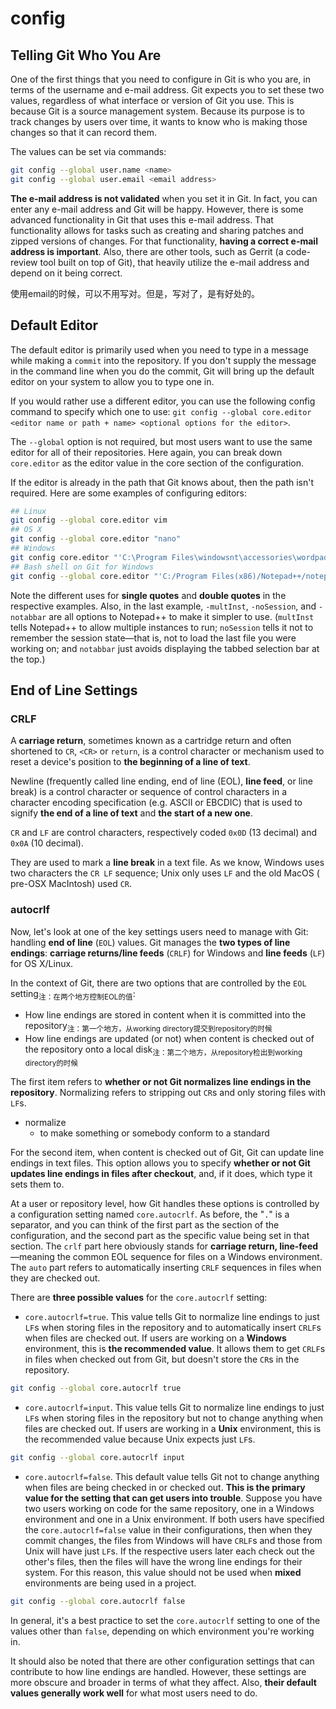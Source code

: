 # config

## Telling Git Who You Are

One of the first things that you need to configure in Git is who you are, in terms of the username and e-mail address. Git expects you to set these two values, regardless of what interface or version of Git you use. This is because Git is a source management system. Because its purpose is to track changes by users over time, it wants to know who is making those changes so that it can record them.

The values can be set via commands:

```bash
git config --global user.name <name>
git config --global user.email <email address>
```

**The e-mail address is not validated** when you set it in Git. In fact, you can enter any e-mail address and Git will be happy. However, there is some advanced functionality in Git that uses this e-mail address. That functionality allows for tasks such as creating and sharing patches and zipped versions of changes. For that functionality, **having a correct e-mail address is important**. Also, there are other tools, such as Gerrit (a code-review tool built on top of Git), that heavily utilize the e-mail address and depend on it being correct.

使用email的时候，可以不用写对。但是，写对了，是有好处的。

## Default Editor

The default editor is primarily used when you need to type in a message while making a `commit` into the repository. If you don't supply the message in the command line when you do the commit, Git will bring up the default editor on your system to allow you to type one in.

If you would rather use a different editor, you can use the following config command to specify which one to use: `git config --global core.editor <editor name or path + name> <optional options for the editor>`.

The `--global` option is not required, but most users want to use the same editor for all of their repositories. Here again, you can break down `core.editor` as the editor value in the core section of the configuration.

If the editor is already in the path that Git knows about, then the path isn't required. Here are some examples of configuring editors:

```bash
## Linux
git config --global core.editor vim
## OS X
git config --global core.editor "nano"
## Windows
git config core.editor "'C:\Program Files\windowsnt\accessories\wordpad.exe'"
## Bash shell on Git for Windows
git config --global core.editor "'C:/Program Files(x86)/Notepad++/notepad++.exe' -multiInst -noSession -notabbar"
```

Note the different uses for **single quotes** and **double quotes** in the respective examples. Also, in the last example, `-multInst`, `-noSession`, and `-notabbar` are all options to Notepad++ to make it simpler to use. (`multInst` tells Notepad++ to allow multiple instances to run; `noSession` tells it not to remember the session state—that is, not to load the last file you were working on; and `notabbar` just avoids displaying
the tabbed selection bar at the top.)

## End of Line Settings

### CRLF

A **carriage return**, sometimes known as a cartridge return and often shortened to `CR`, `<CR>` or `return`, is a control character or mechanism used to reset a device's position to **the beginning of a line of text**.

Newline (frequently called line ending, end of line (EOL), **line feed**, or line break) is a control character or sequence of control characters in a character encoding specification (e.g. ASCII or EBCDIC) that is used to signify **the end of a line of text** and **the start of a new one**.

`CR` and `LF` are control characters, respectively coded `0x0D` (13 decimal) and `0x0A` (10 decimal).

They are used to mark a **line break** in a text file. As we know, Windows uses two characters the `CR LF` sequence; Unix only uses `LF` and the old MacOS ( pre-OSX MacIntosh) used `CR`.

### autocrlf

Now, let's look at one of the key settings users need to manage with Git: handling **end of line** (`EOL`) values. Git manages the **two types of line endings**: **carriage returns/line feeds** (`CRLF`) for Windows and **line feeds** (`LF`) for OS X/Linux.

In the context of Git, there are two options that are controlled by the `EOL` setting<sub>注：在两个地方控制EOL的值</sub>:

- How line endings are stored in content when it is committed into the repository<sub>注：第一个地方，从working directory提交到repository的时候</sub>
- How line endings are updated (or not) when content is checked out of the repository onto a local disk<sub>注：第二个地方，从repository检出到working directory的时候</sub>

The first item refers to **whether or not Git normalizes line endings in the repository**. Normalizing refers to stripping out `CR`s and only storing files with `LF`s.

- normalize
  - to make something or somebody conform to a standard

For the second item, when content is checked out of Git, Git can update line endings in text files. This option allows you to specify **whether or not Git updates line endings in files after checkout**, and, if it does, which type it sets them to.

At a user or repository level, how Git handles these options is controlled by a configuration setting named `core.autocrlf`. As before, the "`.`" is a separator, and you can think of the first part as the section of the configuration, and the second part as the specific value being set in that section. The `crlf` part here obviously stands for **carriage return, line-feed**—meaning the common EOL sequence for files on a Windows environment. The `auto` part refers to automatically inserting `CRLF` sequences in files when they are checked out.

There are **three possible values** for the `core.autocrlf` setting:

- `core.autocrlf=true`. This value tells Git to normalize line endings to just `LF`s when storing files in the repository and to automatically insert `CRLF`s when files are checked out. If users are working on a **Windows** environment, this is **the recommended value**. It allows them to get `CRLF`s in files when checked out from Git, but doesn't store the `CR`s in the repository.

```bash
git config --global core.autocrlf true
```

- `core.autocrlf=input`. This value tells Git to normalize line endings to just `LF`s when storing files in the repository but not to change anything when files are checked out. If users are working in a **Unix** environment, this is the recommended value because Unix expects just `LF`s.

```bash
git config --global core.autocrlf input
```

- `core.autocrlf=false`. This default value tells Git not to change anything when files are being checked in or checked out. **This is the primary value for the setting that can get users into trouble**. Suppose you have two users working on code for the same repository, one in a Windows environment and one in a Unix environment. If both users have specified the `core.autocrlf=false` value in their configurations, then when they commit changes, the files from Windows will have `CRLF`s and those from Unix will have just `LF`s. If the respective users later each check out the other's files, then the files will have the wrong line endings for their system. For this reason, this value should not be used when **mixed** environments are being used in a project.

```bash
git config --global core.autocrlf false
```

In general, it's a best practice to set the `core.autocrlf` setting to one of the values other than `false`, depending on which environment you're working in.

It should also be noted that there are other configuration settings that can contribute to how line endings are handled. However, these settings are more obscure and broader in terms of what they affect. Also, **their default values generally work well** for what most users need to do.
